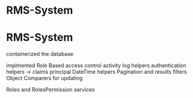 # RMS-System
# RMS-System

containerized the database

implmented Role Based access control 
activity log helpers
authentication helpers -> claims principal
DateTime helpers
Pagination and results filters
Object Comparers for updating

Roles and RolesPermission services